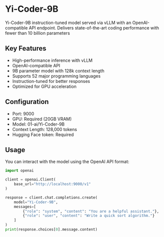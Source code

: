 # Yi-Coder-9B
Yi-Coder-9B instruction-tuned model served via vLLM with an OpenAI-compatible API endpoint. Delivers state-of-the-art coding performance with fewer than 10 billion parameters

## Key Features
- High-performance inference with vLLM
- OpenAI-compatible API
- 9B parameter model with 128k context length
- Supports 52 major programming languages
- Instruction-tuned for better responses
- Optimized for GPU acceleration

## Configuration
- Port: 9000
- GPU: Required (20GB VRAM)
- Model: 01-ai/Yi-Coder-9B
- Context Length: 128,000 tokens
- Hugging Face token: Required

## Usage
You can interact with the model using the OpenAI API format:

```python
import openai

client = openai.Client(
    base_url="http://localhost:9000/v1"
)

response = client.chat.completions.create(
    model="Yi-Coder-9B",
    messages=[
        {"role": "system", "content": "You are a helpful assistant."},
        {"role": "user", "content": "Write a quick sort algorithm."}
    ]
)
print(response.choices[0].message.content)
``` 